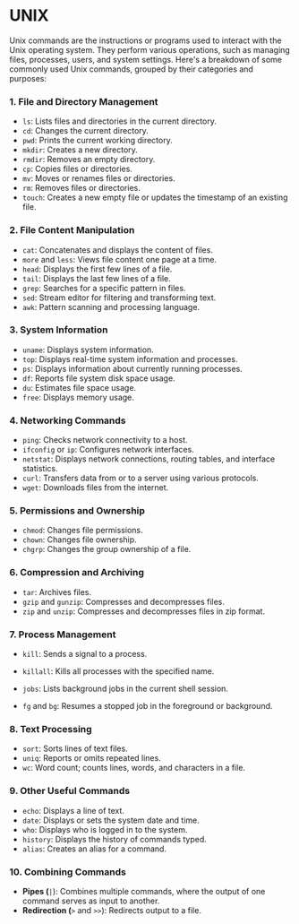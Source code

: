 # UNIX

Unix commands are the instructions or programs used to interact with the Unix operating system. They perform various operations, such as managing files, processes, users, and system settings. Here's a breakdown of some commonly used Unix commands, grouped by their categories and purposes:

### 1. **File and Directory Management**

* `ls`: Lists files and directories in the current directory.
* `cd`: Changes the current directory.
* `pwd`: Prints the current working directory.
* `mkdir`: Creates a new directory.
* `rmdir`: Removes an empty directory.
* `cp`: Copies files or directories.
* `mv`: Moves or renames files or directories.
* `rm`: Removes files or directories.
* `touch`: Creates a new empty file or updates the timestamp of an existing file.

### 2. **File Content Manipulation**

* `cat`: Concatenates and displays the content of files.
* `more` and `less`: Views file content one page at a time.
* `head`: Displays the first few lines of a file.
* `tail`: Displays the last few lines of a file.
* `grep`: Searches for a specific pattern in files.
* `sed`: Stream editor for filtering and transforming text.
* `awk`: Pattern scanning and processing language.

### 3. **System Information**

* `uname`: Displays system information.
* `top`: Displays real-time system information and processes.
* `ps`: Displays information about currently running processes.
* `df`: Reports file system disk space usage.
* `du`: Estimates file space usage.
* `free`: Displays memory usage.

### 4. **Networking Commands**

* `ping`: Checks network connectivity to a host.
* `ifconfig` or `ip`: Configures network interfaces.
* `netstat`: Displays network connections, routing tables, and interface statistics.
* `curl`: Transfers data from or to a server using various protocols.
* `wget`: Downloads files from the internet.

### 5. **Permissions and Ownership**

* `chmod`: Changes file permissions.
* `chown`: Changes file ownership.
* `chgrp`: Changes the group ownership of a file.

### 6. **Compression and Archiving**

* `tar`: Archives files.
* `gzip` and `gunzip`: Compresses and decompresses files.
* `zip` and `unzip`: Compresses and decompresses files in zip format.

### 7. **Process Management**

* `kill`: Sends a signal to a process.
* `killall`: Kills all processes with the specified name.
* `jobs`: Lists background jobs in the current shell session.

* `fg` and `bg`: Resumes a stopped job in the foreground or background.

### 8. **Text Processing**

* `sort`: Sorts lines of text files.
* `uniq`: Reports or omits repeated lines.
* `wc`: Word count; counts lines, words, and characters in a file.

### 9. **Other Useful Commands**

* `echo`: Displays a line of text.
* `date`: Displays or sets the system date and time.
* `who`: Displays who is logged in to the system.
* `history`: Displays the history of commands typed.
* `alias`: Creates an alias for a command.

### 10. **Combining Commands**

* **Pipes (**`|`): Combines multiple commands, where the output of one command serves as input to another.
* **Redirection (**`>` and `>>`): Redirects output to a file.